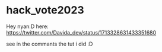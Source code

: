 # hack_vote2023

Hey nyan:D 
here:  https://twitter.com/Davida_dev/status/1713328631433351680

see in the commants the tut i did :D
